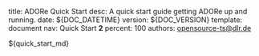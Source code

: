 title:      ADORe Quick Start 
desc:       A quick start guide getting ADORe up and running.
date:       ${DOC_DATETIME}
version:    ${DOC_VERSION}
template:   document
nav:        Quick Start __2__
percent:    100
authors:    opensource-ts@dlr.de
           
<!--
********************************************************************************
* Copyright (C) 2017-2020 German Aerospace Center (DLR). 
* Eclipse ADORe, Automated Driving Open Research https://eclipse.org/adore
*
* This program and the accompanying materials are made available under the 
* terms of the Eclipse Public License 2.0 which is available at
* http://www.eclipse.org/legal/epl-2.0.
*
* SPDX-License-Identifier: EPL-2.0 
*
* Contributors: 
*   Daniel Heß 
********************************************************************************ü
-->
${quick_start_md}
